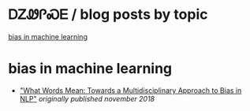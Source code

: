 # ᎠᏃᏪᎵᏍᎬ / blog posts by topic

[bias in machine learning](#bias-in-machine-learning)

# bias in machine learning

* ["What Words Mean: Towards a Multidisciplinary Approach to Bias in NLP"](https://IndigenousEngineering.github.io/blog/posts/what_words_mean.html) _originally published november 2018_
